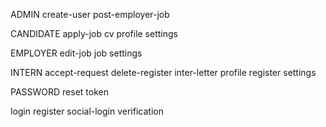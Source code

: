 ADMIN
create-user
post-employer-job

CANDIDATE
apply-job
cv
profile
settings

EMPLOYER
edit-job
job
settings

INTERN
accept-request
delete-register
inter-letter
profile
register
settings

PASSWORD
reset
token

login
register
social-login
verification
